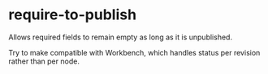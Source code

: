 require-to-publish
==================

Allows required fields to remain empty as long as it is unpublished.

Try to make compatible with Workbench, which handles status per revision rather than per node.

